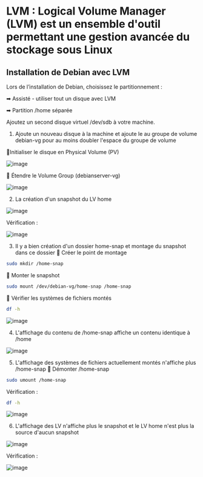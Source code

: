 # LVM : Logical Volume Manager (LVM) est un ensemble d'outil permettant une gestion avancée du stockage sous Linux
## Installation de Debian avec LVM
Lors de l’installation de Debian, choisissez le partitionnement :

➡ Assisté - utiliser tout un disque avec LVM

➡ Partition /home séparée


Ajoutez un second disque virtuel /dev/sdb à votre machine.

1. Ajoute un nouveau disque à la machine et ajoute le au groupe de volume debian-vg pour au moins doubler l'espace du groupe de volume 
   
🔹Initialiser le disque en Physical Volume (PV)

   ![image](https://github.com/user-attachments/assets/e4b5736f-b0fb-4642-816e-275181d3994d)

🔹 Étendre le Volume Group (debianserver-vg)

   ![image](https://github.com/user-attachments/assets/9c9ed6de-8baa-4121-8098-a062c191c785)


2. La création d'un snapshot du LV home
   
![image](https://github.com/user-attachments/assets/5cb300c8-1725-4c73-ba16-654b031a957e)

Vérification :

![image](https://github.com/user-attachments/assets/3d63c3db-3f46-4742-a5d4-8f29905a95ec)

3. Il y a bien création d'un dossier home-snap et montage du snapshot dans ce dossier
   🔹 Créer le point de montage
 ```bash
sudo mkdir /home-snap
 ```

🔹 Monter le snapshot
 ```bash
sudo mount /dev/debian-vg/home-snap /home-snap
 ```


🔹 Vérifier les systèmes de fichiers montés
 ```bash
df -h
 ```

![image](https://github.com/user-attachments/assets/cb804a66-ed27-4e4b-ae10-b53724aaa3ff)

4. L'affichage du contenu de /home-snap affiche un contenu identique à /home

![image](https://github.com/user-attachments/assets/31ff8da1-081f-4936-9a4e-0712198d100b)


5. L'affichage des systèmes de fichiers actuellement montés n'affiche plus /home-snap
   🔹 Démonter /home-snap
 ```bash
sudo umount /home-snap
 ```

Vérification :
 ```bash
df -h
 ```
![image](https://github.com/user-attachments/assets/d2bfb7fa-aa03-438f-9a74-7b164a8815a4)

6. L'affichage des LV n'affiche plus le snapshot et le LV home n'est plus la source d'aucun snapshot

 ![image](https://github.com/user-attachments/assets/c2d7a545-b2d8-4a9b-b099-4eab9de80fce)

Vérification :

![image](https://github.com/user-attachments/assets/6488a120-955e-4b21-b60a-291d8a753057)








